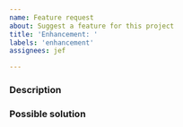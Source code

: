 ```yaml
---
name: Feature request
about: Suggest a feature for this project
title: 'Enhancement: '
labels: 'enhancement'
assignees: jef

---
```


### Description

<!-- Describe the feature here. -->

### Possible solution

<!-- Describe the possible solution here. -->
